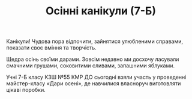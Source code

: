﻿---
title: Осінні канікули (7-Б)
---

Канікули! Чудова пора відпочити, зайнятися улюбленими справами, показати своє вміння та творчість.

Щедра осінь своїми дарами. Зовсім недавно ми досхочу ласували смачними грушами, соковитими сливами, запашними яблуками.

Учні 7-Б класу КЗШ №55 КМР ДО сьогодні взяли участь у проведенні майстер-класу «Дари осені», де навчилися власноруч виготовляти цікаві поробки.

<slideshow />
